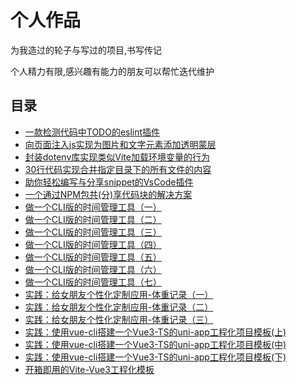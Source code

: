 # 个人作品
为我造过的轮子与写过的项目,书写传记

个人精力有限,感兴趣有能力的朋友可以帮忙迭代维护

## 目录
* [一款检测代码中TODO的eslint插件](./eslint-plugin-todo-ddl.md)
* [向页面注入js实现为图片和文字元素添加透明蒙层](./js-cover.md)
* [封装dotenv库实现类似Vite加载环境变量的行为](./loadEnv.md)
* [30行代码实现合并指定目录下的所有文件的内容](./mergefile.md)
* [助你轻松编写与分享snippet的VsCode插件](./share-snippets.md)
* [一个通过NPM包共(分)享代码块的解决方案](./snippets.md)
* [做一个CLI版的时间管理工具（一）](./time-tools-1.md)
* [做一个CLI版的时间管理工具（二）](./time-tools-2.md)
* [做一个CLI版的时间管理工具（三）](./time-tools-3.md)
* [做一个CLI版的时间管理工具（四）](./time-tools-4.md)
* [做一个CLI版的时间管理工具（五）](./time-tools-5.md)
* [做一个CLI版的时间管理工具（六）](./time-tools-6.md)
* [做一个CLI版的时间管理工具（七）](./time-tools-7.md)
* [实践：给女朋友个性化定制应用-体重记录（一）](./timeLover-1.md)
* [实践：给女朋友个性化定制应用-体重记录（二）](./timeLover-2.md)
* [实践：给女朋友个性化定制应用-体重记录（三）](./timeLover-3.md)
* [实践：使用vue-cli搭建一个Vue3-TS的uni-app工程化项目模板(上)](./uni-vue3-cli_1.md)
* [实践：使用vue-cli搭建一个Vue3-TS的uni-app工程化项目模板(中)](./uni-vue3-cli_2.md)
* [实践：使用vue-cli搭建一个Vue3-TS的uni-app工程化项目模板(下)](./uni-vue3-cli_3.md)
* [开箱即用的Vite-Vue3工程化模板](./vite-vue3-template.md)

<tongji/>